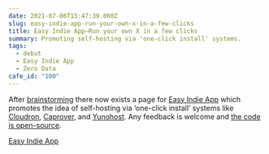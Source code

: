 ```yaml
---
date: 2021-07-06T15:47:39.000Z
slug: easy-indie-app-run-your-own-x-in-a-few-clicks
title: Easy Indie App—Run your own X in a few clicks
summary: Promoting self-hosting via 'one-click install' systems.
tags:
  - debut
  - Easy Indie App
  - Zero Data
cafe_id: "100"
---
```

After [brainstorming](https://talk.fission.codes/t/are-there-synonyms-for-self-hosted/1976) there now exists a page for [Easy Indie App](https://easyindie.app) which promotes the idea of self-hosting via ‘one-click install’ systems like [Cloudron](https://www.cloudron.io), [Caprover](https://caprover.com), and [Yunohost](https://yunohost.org). Any feedback is welcome and [the code is open-source](https://github.com/0dataapp/easyindie).

[Easy Indie App](https://easyindie.app)
